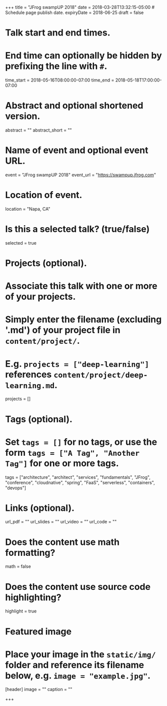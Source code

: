 +++
title = "JFrog swampUP 2018"
date = 2018-03-28T13:32:15-05:00  # Schedule page publish date.
expiryDate = 2018-06-25
draft = false

# Talk start and end times.
#   End time can optionally be hidden by prefixing the line with `#`.
time_start = 2018-05-16T08:00:00-07:00
time_end = 2018-05-18T17:00:00-07:00

# Abstract and optional shortened version.
abstract = ""
abstract_short = ""

# Name of event and optional event URL.
event = "JFrog swampUP 2018"
event_url = "https://swampup.jfrog.com"

# Location of event.
location = "Napa, CA"

# Is this a selected talk? (true/false)
selected = true

# Projects (optional).
#   Associate this talk with one or more of your projects.
#   Simply enter the filename (excluding '.md') of your project file in `content/project/`.
#   E.g. `projects = ["deep-learning"]` references `content/project/deep-learning.md`.
projects = []

# Tags (optional).
#   Set `tags = []` for no tags, or use the form `tags = ["A Tag", "Another Tag"]` for one or more tags.
tags = ["architecture", "architect", "services", "fundamentals", "JFrog", "conference", "cloudnative", "spring", "FaaS", "serverless", "containers", "devops"]

# Links (optional).
url_pdf = ""
url_slides = ""
url_video = ""
url_code = ""

# Does the content use math formatting?
math = false

# Does the content use source code highlighting?
highlight = true

# Featured image
# Place your image in the `static/img/` folder and reference its filename below, e.g. `image = "example.jpg"`.
[header]
image = ""
caption = ""

+++
